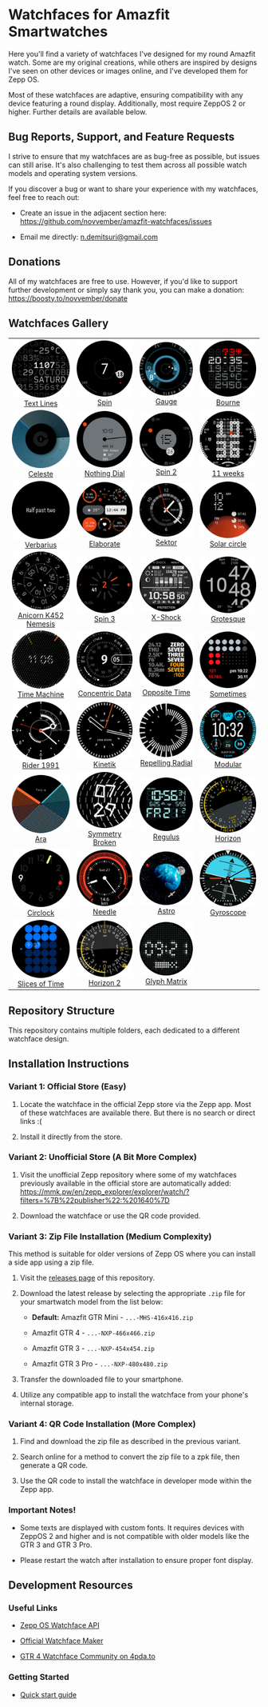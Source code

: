 # Watchfaces for Amazfit Smartwatches

Here you'll find a variety of watchfaces I've designed for my round Amazfit watch. Some are my original creations, while others are inspired by designs I've seen on other devices or images online, and I've developed them for Zepp OS.

Most of these watchfaces are adaptive, ensuring compatibility with any device featuring a round display. Additionally, most require ZeppOS 2 or higher. Further details are available below.

## Bug Reports, Support, and Feature Requests

I strive to ensure that my watchfaces are as bug-free as possible, but issues can still arise. It's also challenging to test them across all possible watch models and operating system versions.

If you discover a bug or want to share your experience with my watchfaces, feel free to reach out:

- Create an issue in the adjacent section here: https://github.com/novvember/amazfit-watchfaces/issues

- Email me directly: n.demitsuri@gmail.com

## Donations

All of my watchfaces are free to use. However, if you'd like to support further development or simply say thank you, you can make a donation: https://boosty.to/novvember/donate

## Watchfaces Gallery

| | | | |
|:---:|:---:|:---:|:---:|
| ![](./text-lines/demo.png) <br> [Text Lines](./text-lines/) | ![](./spin/demo.png) <br> [Spin](./spin/) | ![](./gauge/demo.png) <br> [Gauge](./gauge/) | ![](./bourne/demo.png) <br> [Bourne](./bourne/) |
| ![](./celeste/demo.png) <br> [Celeste](./celeste/) | ![](./nothing-dial/demo.png) <br> [Nothing Dial](./nothing-dial/) | ![](./spin-2/demo.png) <br> [Spin 2](./spin-2/) | ![](./11-weeks/demo.png) <br> [11 weeks](./11-weeks/) |
| ![](./verbarius/demo.png) <br> [Verbarius](./verbarius/) | ![](./elaborate/demo.png) <br> [Elaborate](./elaborate/) | ![](./nothing-sector/demo.png) <br> [Sektor](./nothing-sector/) | ![](./solar-circle/demo.png) <br> [Solar circle](./solar-circle/) |
| ![](./anicorn-k452-nemesis/demo.png) <br> [Anicorn K452 Nemesis](./anicorn-k452-nemesis/) | ![](./spin-3/demo.png) <br> [Spin 3](./spin-3/) | ![](./x-shock/demo.png) <br> [X-Shock](./x-shock/) | ![](./grotesque/demo.png) <br> [Grotesque](./grotesque/) |
| ![](./time-machine/demo.png) <br> [Time Machine](./time-machine/) | ![](./concentric-data/demo.png) <br> [Concentric Data](./concentric-data/) | ![](./opposite-time/demo.png) <br> [Opposite Time](./opposite-time/) | ![](./sometimes/demo.png) <br> [Sometimes](./sometimes/) |
| ![](./rider-1991/demo.png) <br> [Rider 1991](./rider-1991/) | ![](./kinetik/demo.png) <br> [Kinetik](./kinetik/) | ![](./repelling-radial/demo.png) <br> [Repelling Radial](./repelling-radial/) | ![](./modular/demo.png) <br> [Modular](./modular/) |
| ![](./ara/demo.png) <br> [Ara](./ara/) | ![](./symmetry-broken/demo.png) <br> [Symmetry Broken](./symmetry-broken/) | ![](./regulus/demo.png) <br> [Regulus](./regulus/) | ![](./horizon/demo.png) <br> [Horizon](./horizon/) |
| ![](./circlock/demo.png) <br> [Circlock](./circlock/) | ![](./needle/demo.png) <br> [Needle](./needle/) | ![](./astro/demo.png) <br> [Astro](./astro/) | ![](./gyroscope/demo.png) <br> [Gyroscope](./gyroscope/) |
| ![](./slices-of-time/demo.png) <br> [Slices of Time](./slices-of-time/) | ![](./horizon-2/demo.png) <br> [Horizon 2](./horizon-2/) | ![](./glyph-matrix/demo.png) <br> [Glyph Matrix](./glyph-matrix/) | |

## Repository Structure

This repository contains multiple folders, each dedicated to a different watchface design.


## Installation Instructions

### Variant 1: Official Store (Easy)

1. Locate the watchface in the official Zepp store via the Zepp app. Most of these watchfaces are available there. But there is no search or direct links :(

2. Install it directly from the store.

### Variant 2: Unofficial Store (A Bit More Complex)

1. Visit the unofficial Zepp repository where some of my watchfaces previously available in the official store are automatically added:  
https://mmk.pw/en/zepp_explorer/explorer/watch/?filters=%7B%22publisher%22:%201640%7D

2. Download the watchface or use the QR code provided.

### Variant 3: Zip File Installation (Medium Complexity)

This method is suitable for older versions of Zepp OS where you can install a side app using a zip file.

1. Visit the [releases page](https://github.com/novvember/amazfit-watchfaces/releases) of this repository.

2. Download the latest release by selecting the appropriate `.zip` file for your smartwatch model from the list below:

   - **Default:** Amazfit GTR Mini - `...-MHS-416x416.zip`

   - Amazfit GTR 4 - `...-NXP-466x466.zip`

   - Amazfit GTR 3 - `...-NXP-454x454.zip`

   - Amazfit GTR 3 Pro - `...-NXP-480x480.zip`

3. Transfer the downloaded file to your smartphone.

4. Utilize any compatible app to install the watchface from your phone's internal storage.

### Variant 4: QR Code Installation (More Complex)

1. Find and download the zip file as described in the previous variant.

2. Search online for a method to convert the zip file to a zpk file, then generate a QR code.

3. Use the QR code to install the watchface in developer mode within the Zepp app.

### Important Notes!
- Some texts are displayed with custom fonts. It requires devices with ZeppOS 2 and higher and is not compatible with older models like the GTR 3 and GTR 3 Pro.

- Please restart the watch after installation to ensure proper font display.

## Development Resources

### Useful Links

- [Zepp OS Watchface API](https://docs.zepp.com/docs/watchface/api/hmUI/createWidget/)

- [Official Watchface Maker](https://watchface.zepp.com/create)

- [GTR 4 Watchface Community on 4pda.to](https://4pda.to/forum/index.php?showtopic=1055207)

### Getting Started

- [Quick start guide](https://docs.zepp.com/docs/guides/quick-start/)
